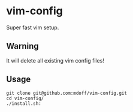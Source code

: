 # vim-config
Super fast vim setup.

## Warning
It will delete all existing vim config files!

## Usage
    git clone git@github.com:mdoff/vim-config.git 
    cd vim-config/
    ./install.sh:
